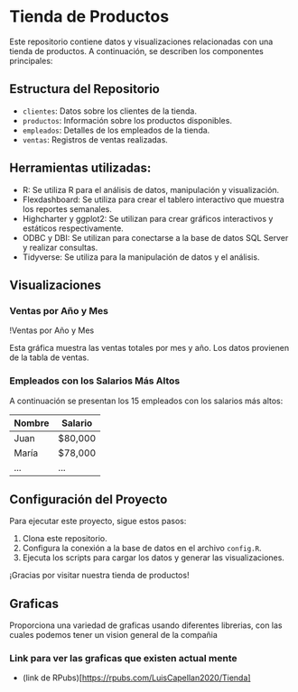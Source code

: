 # Tienda de Productos

Este repositorio contiene datos y visualizaciones relacionadas con una tienda de productos. A continuación, se describen los componentes principales:

## Estructura del Repositorio

- `clientes`: Datos sobre los clientes de la tienda.
- `productos`: Información sobre los productos disponibles.
- `empleados`: Detalles de los empleados de la tienda.
- `ventas`: Registros de ventas realizadas.

## Herramientas utilizadas:
- R: Se utiliza R para el análisis de datos, manipulación y visualización.
-  Flexdashboard: Se utiliza para crear el tablero interactivo que muestra los reportes semanales.
- Highcharter y ggplot2: Se utilizan para crear gráficos interactivos y estáticos respectivamente.
- ODBC y DBI: Se utilizan para conectarse a la base de datos SQL Server y realizar consultas.
- Tidyverse: Se utiliza para la manipulación de datos y el análisis.

## Visualizaciones

### Ventas por Año y Mes

!Ventas por Año y Mes

Esta gráfica muestra las ventas totales por mes y año. Los datos provienen de la tabla de ventas.

### Empleados con los Salarios Más Altos

A continuación se presentan los 15 empleados con los salarios más altos:

| Nombre | Salario |
|--------|---------|
| Juan   | $80,000 |
| María  | $78,000 |
| ...    | ...     |

## Configuración del Proyecto

Para ejecutar este proyecto, sigue estos pasos:

1. Clona este repositorio.
2. Configura la conexión a la base de datos en el archivo `config.R`.
3. Ejecuta los scripts para cargar los datos y generar las visualizaciones.

¡Gracias por visitar nuestra tienda de productos!

## Graficas

Proporciona una variedad de graficas usando diferentes librerias, con las cuales podemos tener un vision general de la compañia


### Link para ver las graficas que existen actual mente

- (link de RPubs)[https://rpubs.com/LuisCapellan2020/Tienda]